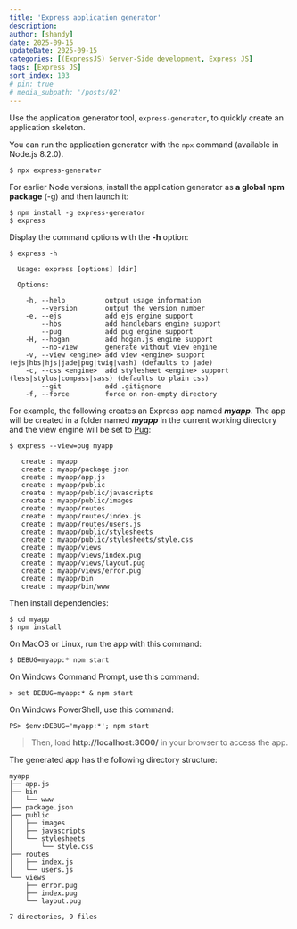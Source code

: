 ```yaml
---
title: 'Express application generator'
description: 
author: [shandy]
date: 2025-09-15
updateDate: 2025-09-15
categories: [(ExpressJS) Server-Side development, Express JS]
tags: [Express JS]
sort_index: 103
# pin: true
# media_subpath: '/posts/02'
---
```


Use the application generator tool, `express-generator`, to quickly create an application skeleton.

You can run the application generator with the `npx` command (available in Node.js 8.2.0).

```
$ npx express-generator
```

For earlier Node versions, install the application generator as **a global npm package** (-g) and then launch it:

```
$ npm install -g express-generator
$ express
```

Display the command options with the **-h** option:

```
$ express -h

  Usage: express [options] [dir]

  Options:

    -h, --help          output usage information
        --version       output the version number
    -e, --ejs           add ejs engine support
        --hbs           add handlebars engine support
        --pug           add pug engine support
    -H, --hogan         add hogan.js engine support
        --no-view       generate without view engine
    -v, --view <engine> add view <engine> support (ejs|hbs|hjs|jade|pug|twig|vash) (defaults to jade)
    -c, --css <engine>  add stylesheet <engine> support (less|stylus|compass|sass) (defaults to plain css)
        --git           add .gitignore
    -f, --force         force on non-empty directory
```
For example, the following creates an Express app named ***myapp***. The app will be created in a folder named ***myapp*** in the current working directory and the view engine will be set to [Pug](https://pugjs.org/api/getting-started.html):

```
$ express --view=pug myapp

   create : myapp
   create : myapp/package.json
   create : myapp/app.js
   create : myapp/public
   create : myapp/public/javascripts
   create : myapp/public/images
   create : myapp/routes
   create : myapp/routes/index.js
   create : myapp/routes/users.js
   create : myapp/public/stylesheets
   create : myapp/public/stylesheets/style.css
   create : myapp/views
   create : myapp/views/index.pug
   create : myapp/views/layout.pug
   create : myapp/views/error.pug
   create : myapp/bin
   create : myapp/bin/www
```

Then install dependencies:

```
$ cd myapp
$ npm install
```
On MacOS or Linux, run the app with this command:

```
$ DEBUG=myapp:* npm start
```
On Windows Command Prompt, use this command:

```
> set DEBUG=myapp:* & npm start
```
On Windows PowerShell, use this command:

```
PS> $env:DEBUG='myapp:*'; npm start
```

> Then, load **http://localhost:3000/** in your browser to access the app.

The generated app has the following directory structure:

```
myapp
├── app.js
├── bin
│   └── www
├── package.json
├── public
│   ├── images
│   ├── javascripts
│   └── stylesheets
│       └── style.css
├── routes
│   ├── index.js
│   └── users.js
└── views
    ├── error.pug
    ├── index.pug
    └── layout.pug

7 directories, 9 files
```